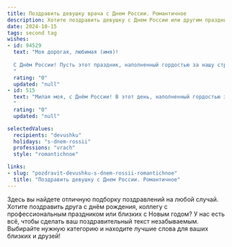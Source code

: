 ```yaml
---
title: Поздравить девушку врача с Днем России. Романтичное
description: Хотите поздравить девушку с Днем России или другим праздником? Наш ИИ создаст незабываемое поздравление, а вы обязательно выделитесь среди других.  
date: 2024-10-15
tags: second tag
wishes:
- id: 94529
  text: "Моя дорогая, любимая (имя)!
  
  С Днём России! Пусть этот праздник, наполненный гордостью за нашу страну, станет символом нашей с тобой крепкой и нежной любви.  Ты – мой самый верный и надежный спутник, мой ангел-хранитель, врач с добрым сердцем и золотыми руками.  Твоя забота и нежность – бесценны, как  велика и прекрасна наша Родина.  Пусть этот день будет полон света, радости и взаимной любви.  Я бесконечно люблю тебя!
  "
  rating: "0"
  updated: "null"
- id: 515
  text: "Милая моя, с Днём России! В этот день, наполненный гордостью за нашу Родину, я хочу признаться, что ты, как истинный врач, исцеляешь мое сердце своей любовью. Пусть твоя доброта, подобно целительному бальзаму, всегда приносит радость и счастье окружающим.
  "
  rating: "0"
  updated: "null"

selectedValues:
  recipients: "devushku"
  holidays: "s-dnem-rossii"
  professions: "vrach"
  style: "romantichnoe"

links:
- slug: "pozdravit-devushku-s-dnem-rossii-romantichnoe"
  title: "Поздравить девушку с Днем России. Романтичное"
---
```


Здесь вы найдете отличную подборку поздравлений на любой случай.
Хотите поздравить друга с днём рождения, коллегу с профессиональным праздником или близких с Новым годом? У нас есть всё, чтобы сделать ваш поздравительный текст незабываемым. Выбирайте нужную категорию и находите лучшие слова для ваших близких и друзей!
